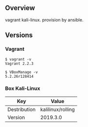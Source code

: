 ## Overview

vagrant kali-linux.
provision by ansible.

## Versions

### Vagrant

```shell
$ vagrant -v
Vagrant 2.2.3

$ VBoxManage -v
5.2.26r128414
```
### Box Kali-Linux

|  Key  | Value   |
| ---- | ---- |
|  Destribution  |  kalilinux/rolling  |
|  Version       |  2019.3.0           |

